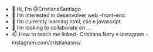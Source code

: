 - 👋 Hi, I’m @CristianaSantiago
- 👀 I’m interested in  desenvolver web -front-end.
- 🌱 I’m currently learning  html, css e javascript.
- 💞️ I’m looking to collaborate on ...
- 📫 How to reach me linked- Cristiana Nery e instagram - instagram.com/cristianasns/.

<!---
CristianaSantiago/CristianaSantiago is a ✨ special ✨ repository because its `README.md` (this file) appears on your GitHub profile.
You can click the Preview link to take a look at your changes.
--->
